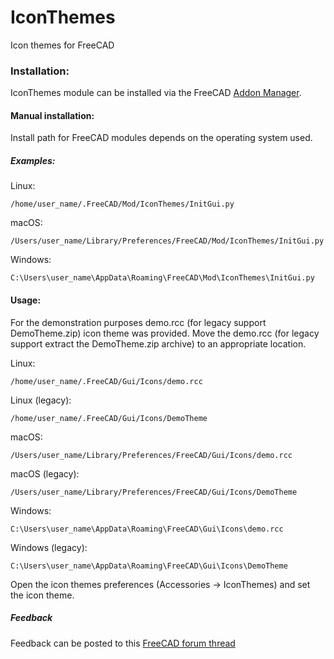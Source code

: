 # IconThemes
Icon themes for FreeCAD

### Installation:

IconThemes module can be installed via the FreeCAD [Addon Manager](https://github.com/FreeCAD/FreeCAD-addons#1-builtin-addon-manager). 

#### Manual installation:

Install path for FreeCAD modules depends on the operating system used.

##### Examples:

Linux:

`/home/user_name/.FreeCAD/Mod/IconThemes/InitGui.py`

macOS:

`/Users/user_name/Library/Preferences/FreeCAD/Mod/IconThemes/InitGui.py`

Windows:

`C:\Users\user_name\AppData\Roaming\FreeCAD\Mod\IconThemes\InitGui.py`

#### Usage:

For the demonstration purposes demo.rcc (for legacy support DemoTheme.zip) icon theme was provided. Move the demo.rcc (for legacy support extract the DemoTheme.zip archive) to an appropriate location.

Linux:

`/home/user_name/.FreeCAD/Gui/Icons/demo.rcc`

Linux (legacy):

`/home/user_name/.FreeCAD/Gui/Icons/DemoTheme`

macOS:

`/Users/user_name/Library/Preferences/FreeCAD/Gui/Icons/demo.rcc`

macOS (legacy):

`/Users/user_name/Library/Preferences/FreeCAD/Gui/Icons/DemoTheme`

Windows:

`C:\Users\user_name\AppData\Roaming\FreeCAD\Gui\Icons\demo.rcc`

Windows (legacy):

`C:\Users\user_name\AppData\Roaming\FreeCAD\Gui\Icons\DemoTheme`

Open the icon themes preferences (Accessories -> IconThemes) and set the icon theme.

##### Feedback
Feedback can be posted to this [FreeCAD forum thread](https://forum.freecadweb.org/viewtopic.php?f=22&t=17901)

